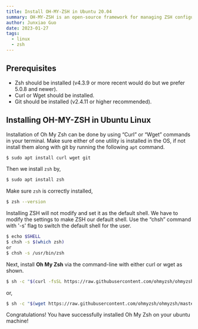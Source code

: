 ```yaml
---
title: Install OH-MY-ZSH in Ubuntu 20.04 
summary: OH-MY-ZSH is an open-source framework for managing ZSH configuration and is community-driven. It comes bundled with tons of helpful functions, plugins, helpers, themes, and a few things that will make you better at the terminal. There are currently 275+ plugins and 150 themes supported.
author: Junxiao Guo
date: 2023-01-27
tags:
  - linux
  - zsh
---
```


## Prerequisites

- Zsh should be installed (v4.3.9 or more recent would do but we prefer 5.0.8 and newer).
- Curl or Wget should be installed.
- Git should be installed (v2.4.11 or higher recommended).

## Installing OH-MY-ZSH in Ubuntu Linux

Installation of Oh My Zsh can be done by using “Curl” or “Wget” commands in your terminal. Make sure either of one utility is installed in the OS, if not install them along with git by running the following `apt` command.

```bash
$ sudo apt install curl wget git
```

Then we install `zsh` by,

```bash
$ sudo apt install zsh
```

Make sure `zsh` is correctly installed,

```bash
$ zsh --version
```

Installing ZSH will not modify and set it as the default shell. We have to modify the settings to make ZSH our default shell. Use the “chsh” command with '-s' flag to switch the default shell for the user.

```bash
$ echo $SHELL
$ chsh -s $(which zsh) 
or 
$ chsh -s /usr/bin/zsh
```

Next, install **Oh My Zsh** via the command-line with either curl or wget as shown.

```bash
$ sh -c "$(curl -fsSL https://raw.githubusercontent.com/ohmyzsh/ohmyzsh/master/tools/install.sh)"
```

or,

```bash
$ sh -c "$(wget https://raw.githubusercontent.com/ohmyzsh/ohmyzsh/master/tools/install.sh -O -)"
```

Congratulations! You have successfully installed Oh My Zsh on your ubuntu machine!
